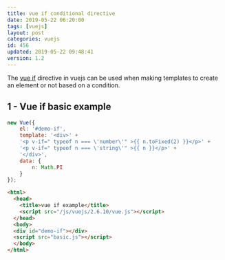 ```yaml
---
title: vue if conditional directive
date: 2019-05-22 06:20:00
tags: [vuejs]
layout: post
categories: vuejs
id: 456
updated: 2019-05-22 09:48:41
version: 1.2
---
```


The [vue if](https://vuejs.org/v2/guide/conditional.html) directive in vuejs can be used when making templates to create an element or not based on a condition.

<!-- more -->

## 1 - Vue if basic example


```js
new Vue({
    el: '#demo-if',
    template: '<div>' +
    '<p v-if=" typeof n === \'number\'" >{{ n.toFixed(2) }}</p>' +
    '<p v-if=" typeof n === \'string\'" >{{ n }}</p>' +
    '</div>',
    data: {
        n: Math.PI
    }
});
```

```html
<html>
  <head>
    <title>vue if example</title>
    <script src="/js/vuejs/2.6.10/vue.js"></script>
  </head>
  <body>
  <div id="demo-if"></div>
  <script src="basic.js"></script>
  </body>
</html>
```